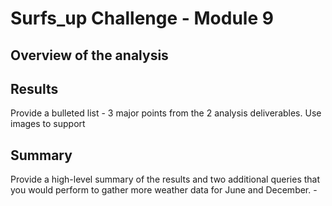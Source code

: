 # Surfs_up Challenge - Module 9
## Overview of the analysis

## Results
 Provide a bulleted list - 3 major points from the 2 analysis deliverables.  Use images  to support
 
 
 ## Summary
 Provide a high-level summary of the results and two additional queries that you would perform to gather more weather data for June and December.
    - 
